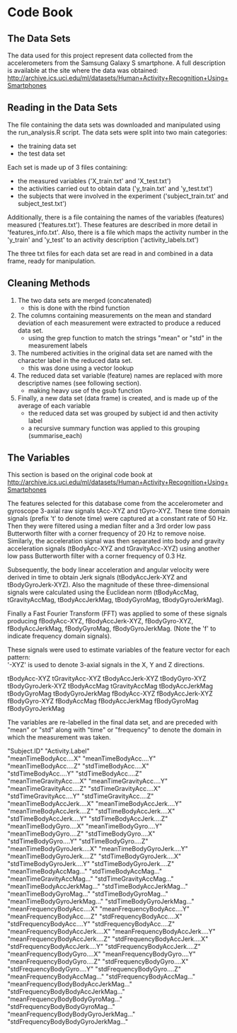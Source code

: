 # Code Book

## The Data Sets

The data used for this project represent data collected from the accelerometers from the Samsung Galaxy S smartphone. 
A full description is available at the site where the data was obtained:
http://archive.ics.uci.edu/ml/datasets/Human+Activity+Recognition+Using+Smartphones

## Reading in the Data Sets

The file containing the data sets was downloaded and manipulated using the run_analysis.R script.
The data sets were split into two main categories:

+ the training data set
+ the test data set
	
Each set is made up of 3 files containing:

+ the measured variables ('X_train.txt' and 'X_test.txt')
+ the activities carried out to obtain data ('y_train.txt' and 'y_test.txt')
+ the subjects that were involved in the experiment ('subject_train.txt' and subject_test.txt')

Additionally, there is a file containing the names of the variables (features) measured ('features.txt').
These features are described in more detail in 'features_info.txt'.
Also, there is a file which maps the activity number in the 'y_train' and 'y_test' to an activity description ('activity_labels.txt')

The three txt files for each data set are read in and combined in a data frame, ready for manipulation.
 

## Cleaning Methods

1. The two data sets are merged (concatenated) 
	+ this is done with the rbind function
2. The columns containing measurements on the mean and standard deviation of each measurement were extracted to produce a reduced data set.
	+ using the grep function to match the strings "mean" or "std" in the measurement labels 
3. The numbered activities in the original data set are named with the character label in the reduced data set.
	+ this was done using a vector lookup 
4. The reduced data set variable (feature) names are replaced with more descriptive names (see following section).
	+ making heavy use of the gsub function
5. Finally, a new data set (data frame) is created, and is made up of the average of each variable
	+ the reduced data set was grouped by subject id and then activity label
	+ a recursive summary function was applied to this grouping (summarise_each)
	

## The Variables

This section is based on the original code book at http://archive.ics.uci.edu/ml/datasets/Human+Activity+Recognition+Using+Smartphones

The features selected for this database come from the accelerometer and gyroscope 3-axial raw signals tAcc-XYZ and tGyro-XYZ. These time domain 
signals (prefix 't' to denote time) were captured at a constant rate of 50 Hz. Then they were filtered using a median filter and a 3rd order low 
pass Butterworth filter with a corner frequency of 20 Hz to remove noise. Similarly, the acceleration signal was then separated into body and gravity
 acceleration signals (tBodyAcc-XYZ and tGravityAcc-XYZ) using another low pass Butterworth filter with a corner frequency of 0.3 Hz. 

Subsequently, the body linear acceleration and angular velocity were derived in time to obtain Jerk signals (tBodyAccJerk-XYZ and tBodyGyroJerk-XYZ). 
Also the magnitude of these three-dimensional signals were calculated using the Euclidean norm (tBodyAccMag, tGravityAccMag, tBodyAccJerkMag, tBodyGyroMag, tBodyGyroJerkMag). 

Finally a Fast Fourier Transform (FFT) was applied to some of these signals producing fBodyAcc-XYZ, fBodyAccJerk-XYZ, fBodyGyro-XYZ, fBodyAccJerkMag, fBodyGyroMag, fBodyGyroJerkMag. 
(Note the 'f' to indicate frequency domain signals). 

These signals were used to estimate variables of the feature vector for each pattern:  
'-XYZ' is used to denote 3-axial signals in the X, Y and Z directions.

tBodyAcc-XYZ
tGravityAcc-XYZ
tBodyAccJerk-XYZ
tBodyGyro-XYZ
tBodyGyroJerk-XYZ
tBodyAccMag
tGravityAccMag
tBodyAccJerkMag
tBodyGyroMag
tBodyGyroJerkMag
fBodyAcc-XYZ
fBodyAccJerk-XYZ
fBodyGyro-XYZ
fBodyAccMag
fBodyAccJerkMag
fBodyGyroMag
fBodyGyroJerkMag

The variables are re-labelled in the final data set, and are preceded with "mean" or "std" along with "time" or "frequency" to denote the domain in which the measurement was taken.

"Subject.ID"                          "Activity.Label"                     
"meanTimeBodyAcc....X"                "meanTimeBodyAcc....Y"               
"meanTimeBodyAcc....Z"                "stdTimeBodyAcc....X"                
"stdTimeBodyAcc....Y"                 "stdTimeBodyAcc....Z"                
"meanTimeGravityAcc....X"             "meanTimeGravityAcc....Y"            
"meanTimeGravityAcc....Z"             "stdTimeGravityAcc....X"             
"stdTimeGravityAcc....Y"              "stdTimeGravityAcc....Z"             
"meanTimeBodyAccJerk....X"            "meanTimeBodyAccJerk....Y"           
"meanTimeBodyAccJerk....Z"            "stdTimeBodyAccJerk....X"            
"stdTimeBodyAccJerk....Y"             "stdTimeBodyAccJerk....Z"            
"meanTimeBodyGyro....X"               "meanTimeBodyGyro....Y"              
"meanTimeBodyGyro....Z"               "stdTimeBodyGyro....X"               
"stdTimeBodyGyro....Y"                "stdTimeBodyGyro....Z"               
"meanTimeBodyGyroJerk....X"           "meanTimeBodyGyroJerk....Y"          
"meanTimeBodyGyroJerk....Z"           "stdTimeBodyGyroJerk....X"           
"stdTimeBodyGyroJerk....Y"            "stdTimeBodyGyroJerk....Z"           
"meanTimeBodyAccMag..."               "stdTimeBodyAccMag..."               
"meanTimeGravityAccMag..."            "stdTimeGravityAccMag..."            
"meanTimeBodyAccJerkMag..."           "stdTimeBodyAccJerkMag..."           
"meanTimeBodyGyroMag..."              "stdTimeBodyGyroMag..."              
"meanTimeBodyGyroJerkMag..."          "stdTimeBodyGyroJerkMag..."          
"meanFrequencyBodyAcc....X"           "meanFrequencyBodyAcc....Y"          
"meanFrequencyBodyAcc....Z"           "stdFrequencyBodyAcc....X"           
"stdFrequencyBodyAcc....Y"            "stdFrequencyBodyAcc....Z"           
"meanFrequencyBodyAccJerk....X"       "meanFrequencyBodyAccJerk....Y"      
"meanFrequencyBodyAccJerk....Z"       "stdFrequencyBodyAccJerk....X"       
"stdFrequencyBodyAccJerk....Y"        "stdFrequencyBodyAccJerk....Z"       
"meanFrequencyBodyGyro....X"          "meanFrequencyBodyGyro....Y"         
"meanFrequencyBodyGyro....Z"          "stdFrequencyBodyGyro....X"          
"stdFrequencyBodyGyro....Y"           "stdFrequencyBodyGyro....Z"          
"meanFrequencyBodyAccMag..."          "stdFrequencyBodyAccMag..."          
"meanFrequencyBodyBodyAccJerkMag..."  "stdFrequencyBodyBodyAccJerkMag..."  
"meanFrequencyBodyBodyGyroMag..."     "stdFrequencyBodyBodyGyroMag..."     
"meanFrequencyBodyBodyGyroJerkMag..." "stdFrequencyBodyBodyGyroJerkMag..."